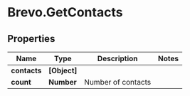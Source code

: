 # Brevo.GetContacts

## Properties
Name | Type | Description | Notes
------------ | ------------- | ------------- | -------------
**contacts** | **[Object]** |  | 
**count** | **Number** | Number of contacts | 


